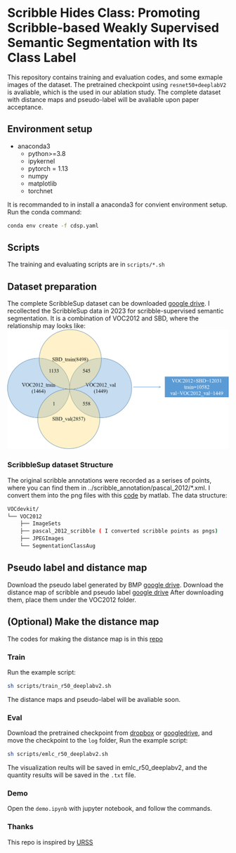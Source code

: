 # Scribble Hides Class: Promoting Scribble-based Weakly Supervised Semantic Segmentation with Its Class Label

This repository contains training and evaluation codes, and some exmaple images of the dataset.  The pretrained checkpoint using ```resnet50+deeplabV2``` is avaliable, which is the used in our ablation study. The complete dataset with distance maps and pseudo-label will be avaliable upon paper acceptance.

## Environment setup

- anaconda3
    - python>=3.8
    - ipykernel
    - pytorch = 1.13
    - numpy
    - matplotlib
    - torchnet

It is recommanded to in install a anaconda3 for convient environment setup. Run the conda command:  
```sh
conda env create -f cdsp.yaml
```

## Scripts
The training and evaluating scripts are in ```scripts/*.sh```

## Dataset preparation
The complete ScribbleSup dataset can be downloaded [google drive](https://drive.google.com/file/d/1P_N_2RiJ0kYsz2A8-B5v3ltAxiXAmDGV/view?usp=sharing). I recollected the ScribbleSup data in 2023 for scribble-supervised semantic segmentation. It is a combination of VOC2012 and SBD, where the relationship may looks like:
![VOCSBD](./VOCSBD.png)

### ScribbleSup dataset Structure
The original scribble annotations were recorded as a serises of points, where you can find them in ../scribble_annotation/pascal_2012/*.xml. I convert them into the png files with this [code](https://github.com/meng-tang/rloss/blob/master/data/pascal_scribble/convertscribbles.m) by matlab. 
The data structure:
``` bash
VOCdevkit/
└── VOC2012
    ├── ImageSets
    ├── pascal_2012_scribble ( I converted scribble points as pngs)
    ├── JPEGImages
    └── SegmentationClassAug 
```

## Pseudo label and distance map
Download the pseudo label generated by BMP [google drive](https://drive.google.com/file/d/1P1o-fG-7kDi0DNY1TpgDSzgd1tOamOb-/view?usp=sharing).
Download the distance map of scribble and pseudo label [google drive](https://drive.google.com/file/d/1shuSMC5XvZPvM8j9cKunBR83EOGFNOjV/view?usp=sharing)
After downloading them,  place them under the VOC2012 folder.
## (Optional) Make the distance map
The codes for making the distance map is in this [repo](https://github.com/Zxl19990529/Distance-Map)

### Train

Run the example script:  
```sh
sh scripts/train_r50_deeplabv2.sh
```  
The distance maps and pseudo-label will be avaliable soon.
### Eval
Download the pretrained checkpoint from [dropbox](https://www.dropbox.com/scl/fi/4eki9ioib3pj4g60hu6hq/train_deeplabv2_r50.zip?rlkey=qtep6d4r9ctoawxnqk0w0porw&dl=0) or [googledrive](https://drive.google.com/file/d/1EBHTmvRaYkCJKcmN26HgiBzJ6LJFZLay/view?usp=sharing), and move the checkpoint to the ```log```  folder,
Run the example script:  
```sh
sh scripts/emlc_r50_deeplabv2.sh
```  
The visualization reults will be saved in emlc_r50_deeplabv2, and the quantity results will be saved in the ```.txt``` file.
### Demo
Open the ```demo.ipynb``` with jupyter notebook, and follow the commands.

### Thanks
This repo is inspired by [URSS](https://github.com/panzhiyi/URSS)
